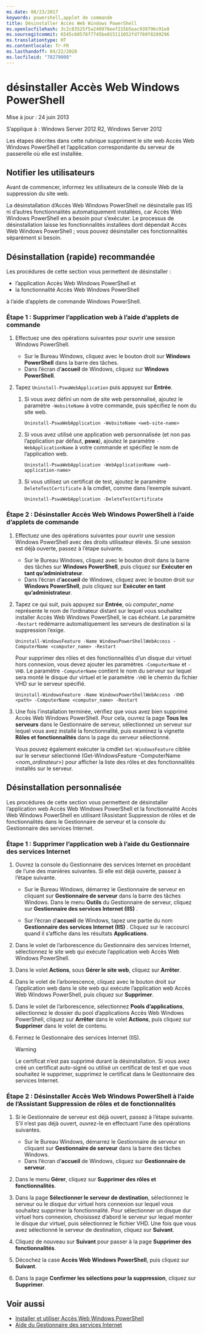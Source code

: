 ```yaml
---
ms.date: 08/23/2017
keywords: powershell,applet de commande
title: Désinstaller Accès Web Windows PowerShell
ms.openlocfilehash: 3c2c83525f5a240976eef215b5eac939796c91e8
ms.sourcegitcommit: 6545c60578f7745be015111052fd7769f8289296
ms.translationtype: HT
ms.contentlocale: fr-FR
ms.lasthandoff: 04/22/2020
ms.locfileid: "78279008"
---
```

# <a name="uninstall-windows-powershell-web-access"></a>désinstaller Accès Web Windows PowerShell

Mise à jour : 24 juin 2013

S’applique à : Windows Server 2012 R2, Windows Server 2012

Les étapes décrites dans cette rubrique suppriment le site web Accès Web Windows PowerShell et l’application correspondante du serveur de passerelle où elle est installée.

## <a name="notify-users"></a>Notifier les utilisateurs

Avant de commencer, informez les utilisateurs de la console Web de la suppression du site web.

La désinstallation d’Accès Web Windows PowerShell ne désinstalle pas IIS ni d’autres fonctionnalités automatiquement installées, car Accès Web Windows PowerShell en a besoin pour s’exécuter. Le processus de désinstallation laisse les fonctionnalités installées dont dépendait Accès Web Windows PowerShell ; vous pouvez désinstaller ces fonctionnalités séparément si besoin.

## <a name="recommended-quick-uninstallation"></a>Désinstallation (rapide) recommandée

Les procédures de cette section vous permettent de désinstaller :

- l’application Accès Web Windows PowerShell et
- la fonctionnalité Accès Web Windows PowerShell

à l’aide d’applets de commande Windows PowerShell.

### <a name="step-1-delete-the-web-application-using-cmdlets"></a>Étape 1 : Supprimer l’application web à l’aide d’applets de commande

1. Effectuez une des opérations suivantes pour ouvrir une session Windows PowerShell.

   - Sur le Bureau Windows, cliquez avec le bouton droit sur **Windows PowerShell** dans la barre des tâches.
   - Dans l’écran d’**accueil** de Windows, cliquez sur **Windows PowerShell**.

2. Tapez `Uninstall-PswaWebApplication` puis appuyez sur **Entrée**.

   1. Si vous avez défini un nom de site web personnalisé, ajoutez le paramètre `-WebsiteName` à votre commande, puis spécifiez le nom du site web.

      `Uninstall-PswaWebApplication -WebsiteName <web-site-name>`

   1. Si vous avez utilisé une application web personnalisée (et non pas l’application par défaut, **pswa**), ajoutez le paramètre `-WebApplicationName` à votre commande et spécifiez le nom de l’application web.

      `Uninstall-PswaWebApplication -WebApplicationName <web-application-name>`

   1. Si vous utilisez un certificat de test, ajoutez le paramètre `DeleteTestCertificate` à la cmdlet, comme dans l’exemple suivant.

      `Uninstall-PswaWebApplication -DeleteTestCertificate`

### <a name="step-2-uninstall-windows-powershell-web-access-using-cmdlets"></a>Étape 2 : Désinstaller Accès Web Windows PowerShell à l’aide d’applets de commande

1. Effectuez une des opérations suivantes pour ouvrir une session Windows PowerShell avec des droits utilisateur élevés. Si une session est déjà ouverte, passez à l’étape suivante.

    - Sur le Bureau Windows, cliquez avec le bouton droit dans la barre des tâches sur **Windows PowerShell**, puis cliquez sur **Exécuter en tant qu’administrateur**.
    - Dans l’écran d’**accueil** de Windows, cliquez avec le bouton droit sur **Windows PowerShell**, puis cliquez sur **Exécuter en tant qu’administrateur**.

1. Tapez ce qui suit, puis appuyez sur **Entrée**, où *computer_name* représente le nom de l’ordinateur distant sur lequel vous souhaitez installer Accès Web Windows PowerShell, le cas échéant. Le paramètre `-Restart` redémarre automatiquement les serveurs de destination si la suppression l’exige.

    `Uninstall-WindowsFeature -Name WindowsPowerShellWebAccess -ComputerName <computer_name> -Restart`

    Pour supprimer des rôles et des fonctionnalités d’un disque dur virtuel hors connexion, vous devez ajouter les paramètres `-ComputerName` et `-VHD`. Le paramètre `-ComputerName` contient le nom du serveur sur lequel sera monté le disque dur virtuel et le paramètre `-VHD` le chemin du fichier VHD sur le serveur spécifié.

    `Uninstall-WindowsFeature -Name WindowsPowerShellWebAccess -VHD <path> -ComputerName <computer_name> -Restart`

1. Une fois l’installation terminée, vérifiez que vous avez bien supprimé Accès Web Windows PowerShell. Pour cela, ouvrez la page **Tous les serveurs** dans le Gestionnaire de serveur, sélectionnez un serveur sur lequel vous avez installé la fonctionnalité, puis examinez la vignette **Rôles et fonctionnalités** dans la page du serveur sélectionné.

    Vous pouvez également exécuter la cmdlet `Get-WindowsFeature` ciblée sur le serveur sélectionné (Get-WindowsFeature -ComputerName &lt;*nom_ordinateur*&gt;) pour afficher la liste des rôles et des fonctionnalités installés sur le serveur.

## <a name="custom-uninstallation"></a>Désinstallation personnalisée

Les procédures de cette section vous permettent de désinstaller l’application web Accès Web Windows PowerShell et la fonctionnalité Accès Web Windows PowerShell en utilisant l’Assistant Suppression de rôles et de fonctionnalités dans le Gestionnaire de serveur et la console du Gestionnaire des services Internet.

### <a name="step-1-delete-the-web-application-using-iis-manager"></a>Étape 1 : Supprimer l’application web à l’aide du Gestionnaire des services Internet

1. Ouvrez la console du Gestionnaire des services Internet en procédant de l’une des manières suivantes. Si elle est déjà ouverte, passez à l’étape suivante.

   - Sur le Bureau Windows, démarrez le Gestionnaire de serveur en cliquant sur **Gestionnaire de serveur** dans la barre des tâches Windows. Dans le menu **Outils** du Gestionnaire de serveur, cliquez sur **Gestionnaire des services Internet (IIS)** .

   - Sur l’écran d’**accueil** de Windows, tapez une partie du nom **Gestionnaire des services Internet (IIS)** . Cliquez sur le raccourci quand il s’affiche dans les résultats **Applications**.

1. Dans le volet de l’arborescence du Gestionnaire des services Internet, sélectionnez le site web qui exécute l’application web Accès Web Windows PowerShell.

1. Dans le volet **Actions**, sous **Gérer le site web**, cliquez sur **Arrêter**.

1. Dans le volet de l’arborescence, cliquez avec le bouton droit sur l’application web dans le site web qui exécute l’application web Accès Web Windows PowerShell, puis cliquez sur **Supprimer**.

1. Dans le volet de l’arborescence, sélectionnez **Pools d’applications**, sélectionnez le dossier du pool d’applications Accès Web Windows PowerShell, cliquez sur **Arrêter** dans le volet **Actions**, puis cliquez sur **Supprimer** dans le volet de contenu.

1. Fermez le Gestionnaire des services Internet (IIS).

   > [!WARNING]
   > Le certificat n’est pas supprimé durant la désinstallation. Si vous avez créé un certificat auto-signé ou utilisé un certificat de test et que vous souhaitez le supprimer, supprimez le certificat dans le Gestionnaire des services Internet.

### <a name="step-2-uninstall-windows-powershell-web-access-using-the-remove-roles-and-features-wizard"></a>Étape 2 : Désinstaller Accès Web Windows PowerShell à l’aide de l’Assistant Suppression de rôles et de fonctionnalités

1. Si le Gestionnaire de serveur est déjà ouvert, passez à l’étape suivante. S’il n’est pas déjà ouvert, ouvrez-le en effectuant l’une des opérations suivantes.

    - Sur le Bureau Windows, démarrez le Gestionnaire de serveur en cliquant sur **Gestionnaire de serveur** dans la barre des tâches Windows.
    - Dans l’écran d’**accueil** de Windows, cliquez sur **Gestionnaire de serveur**.

1. Dans le menu **Gérer**, cliquez sur **Supprimer des rôles et fonctionnalités**.

1. Dans la page **Sélectionner le serveur de destination**, sélectionnez le serveur ou le disque dur virtuel hors connexion sur lequel vous souhaitez supprimer la fonctionnalité. Pour sélectionner un disque dur virtuel hors connexion, choisissez d’abord le serveur sur lequel monter le disque dur virtuel, puis sélectionnez le fichier VHD. Une fois que vous avez sélectionné le serveur de destination, cliquez sur **Suivant**.

1. Cliquez de nouveau sur **Suivant** pour passer à la page **Supprimer des fonctionnalités**.

1. Décochez la case **Accès Web Windows PowerShell**, puis cliquez sur **Suivant**.

1. Dans la page **Confirmer les sélections pour la suppression**, cliquez sur **Supprimer**.

## <a name="see-also"></a>Voir aussi

- [Installer et utiliser Accès Web Windows PowerShell](install-and-use-windows-powershell-web-access.md)
- [Aide du Gestionnaire des services Internet](https://technet.microsoft.com/library/cc732664.aspx)